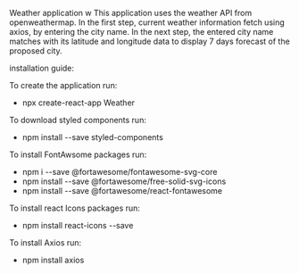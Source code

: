 Weather application
w
This application uses the weather API from openweathermap. In the first step, current weather information fetch using axios, by entering the city name. In the next step, the entered city name matches with its latitude and longitude data to display 7 days forecast of the proposed city.

installation guide: 

To create the application run:
- npx create-react-app Weather

To download styled components run:
- npm install --save styled-components

To install FontAwsome packages run:
- npm i --save @fortawesome/fontawesome-svg-core
- npm install --save @fortawesome/free-solid-svg-icons
- npm install --save @fortawesome/react-fontawesome
  
To install react Icons packages run:
- npm install react-icons --save
  
To install Axios run:
- npm install axios
